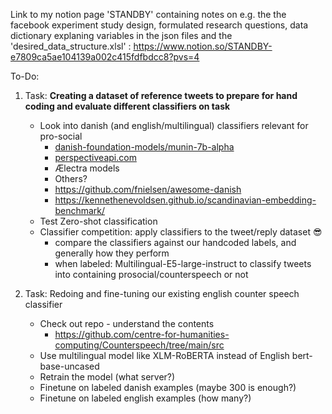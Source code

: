 Link to my notion page 'STANDBY' containing notes on e.g. the the facebook experiment study design, formulated research questions, data dictionary explaning variables in the json files and the 'desired_data_structure.xlsl'  : https://www.notion.so/STANDBY-e7809ca5ae104139a002c415fdfbdcc8?pvs=4 


To-Do:

1. Task: **Creating a dataset of reference tweets to prepare for hand coding and evaluate different classifiers on task** 
    - Look into danish (and english/multilingual) classifiers relevant for pro-social
        - [danish-foundation-models/munin-7b-alpha](https://huggingface.co/danish-foundation-models/munin-7b-alpha)
        - [perspectiveapi.com](https://www.perspectiveapi.com/)
        - Ælectra models
        - Others?
        - https://github.com/fnielsen/awesome-danish
        - https://kennethenevoldsen.github.io/scandinavian-embedding-benchmark/
    - Test Zero-shot classification
    - Classifier competition: apply classifiers to the tweet/reply dataset 😎
        - compare the classifiers against our handcoded labels, and generally how they perform
        - when labeled: Multilingual-E5-large-instruct to classify tweets into containing prosocial/counterspeech or not
    
2. Task: Redoing and fine-tuning our existing english counter speech classifier 
    - Check out repo - understand the contents
        - https://github.com/centre-for-humanities-computing/Counterspeech/tree/main/src
    - Use multilingual model like XLM-RoBERTA instead of English bert-base-uncased
    - Retrain the model (what server?)
    - Finetune on labeled danish examples (maybe 300 is enough?)
    - Finetune on labeled english examples (how many?)
